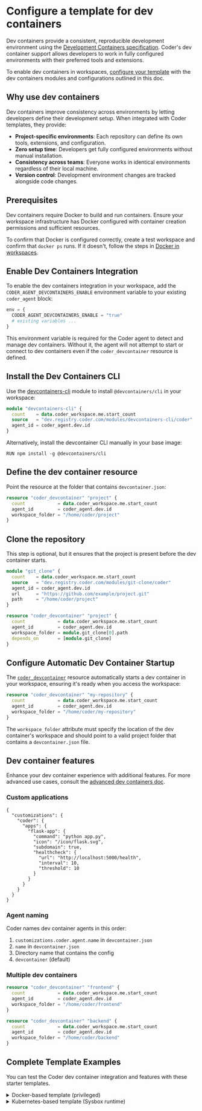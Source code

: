# Configure a template for dev containers

Dev containers provide a consistent, reproducible development environment using the
[Development Containers specification](https://containers.dev/).
Coder's dev container support allows developers to work in fully configured environments with their preferred tools and extensions.

To enable dev containers in workspaces, [configure your template](../creating-templates.md) with the dev containers
modules and configurations outlined in this doc.

## Why use dev containers

Dev containers improve consistency across environments by letting developers define their development setup.
When integrated with Coder templates, they provide:

- **Project-specific environments**: Each repository can define its own tools, extensions, and configuration.
- **Zero setup time**: Developers get fully configured environments without manual installation.
- **Consistency across teams**: Everyone works in identical environments regardless of their local machine.
- **Version control**: Development environment changes are tracked alongside code changes.

## Prerequisites

Dev containers require Docker to build and run containers.
Ensure your workspace infrastructure has Docker configured with container creation permissions and sufficient resources.

To confirm that Docker is configured correctly, create a test workspace and confirm that `docker ps` runs.
If it doesn't, follow the steps in [Docker in workspaces](./docker-in-workspaces.md).

## Enable Dev Containers Integration

To enable the dev containers integration in your workspace, add the `CODER_AGENT_DEVCONTAINERS_ENABLE` environment variable to your existing `coder_agent` block:

```terraform
env = {
  CODER_AGENT_DEVCONTAINERS_ENABLE = "true"
  # existing variables ...
}
```

This environment variable is required for the Coder agent to detect and manage dev containers.
Without it, the agent will not attempt to start or connect to dev containers even if the
`coder_devcontainer` resource is defined.

## Install the Dev Containers CLI

Use the
[devcontainers-cli](https://registry.coder.com/modules/devcontainers-cli) module
to install `@devcontainers/cli` in your workspace:

```terraform
module "devcontainers-cli" {
  count    = data.coder_workspace.me.start_count
  source   = "dev.registry.coder.com/modules/devcontainers-cli/coder"
  agent_id = coder_agent.dev.id
}
```

Alternatively, install the devcontainer CLI manually in your base image:

```shell
RUN npm install -g @devcontainers/cli
```

## Define the dev container resource

Point the resource at the folder that contains `devcontainer.json`:

```terraform
resource "coder_devcontainer" "project" {
  count            = data.coder_workspace.me.start_count
  agent_id         = coder_agent.dev.id
  workspace_folder = "/home/coder/project"
}
```

## Clone the repository

This step is optional, but it ensures that the project is present before the dev container starts.

```terraform
module "git_clone" {
  count    = data.coder_workspace.me.start_count
  source   = "dev.registry.coder.com/modules/git-clone/coder"
  agent_id = coder_agent.dev.id
  url      = "https://github.com/example/project.git"
  path     = "/home/coder/project"
}

resource "coder_devcontainer" "project" {
  count            = data.coder_workspace.me.start_count
  agent_id         = coder_agent.dev.id
  workspace_folder = module.git_clone[0].path
  depends_on       = [module.git_clone]
}
```

## Configure Automatic Dev Container Startup

The
[`coder_devcontainer`](https://registry.terraform.io/providers/coder/coder/latest/docs/resources/devcontainer)
resource automatically starts a dev container in your workspace, ensuring it's
ready when you access the workspace:

```terraform
resource "coder_devcontainer" "my-repository" {
  count            = data.coder_workspace.me.start_count
  agent_id         = coder_agent.dev.id
  workspace_folder = "/home/coder/my-repository"
}
```

The `workspace_folder` attribute must specify the location of the dev container's workspace and should point to a
valid project folder that contains a `devcontainer.json` file.

## Dev container features

Enhance your dev container experience with additional features.
For more advanced use cases, consult the [advanced dev containers doc](./advanced-dev-containers.md).

### Custom applications

```jsonc
{
  "customizations": {
    "coder": {
      "apps": {
        "flask-app": {
          "command": "python app.py",
          "icon": "/icon/flask.svg",
          "subdomain": true,
          "healthcheck": {
            "url": "http://localhost:5000/health",
            "interval": 10,
            "threshold": 10
          }
        }
      }
    }
  }
}
```

### Agent naming

Coder names dev container agents in this order:

1. `customizations.coder.agent.name` in `devcontainer.json`
2. `name` in `devcontainer.json`
3. Directory name that contains the config
4. `devcontainer` (default)

### Multiple dev containers

```terraform
resource "coder_devcontainer" "frontend" {
  count            = data.coder_workspace.me.start_count
  agent_id         = coder_agent.dev.id
  workspace_folder = "/home/coder/frontend"
}

resource "coder_devcontainer" "backend" {
  count            = data.coder_workspace.me.start_count
  agent_id         = coder_agent.dev.id
  workspace_folder = "/home/coder/backend"
}
```

## Complete Template Examples

You can test the Coder dev container integration and features with these starter templates.

<details><summary>Docker-based template (privileged)</summary>

```terraform
terraform {
  required_providers {
    coder  = { source = "coder/coder" }
    docker = { source = "kreuzwerker/docker" }
  }
}

data "coder_workspace" "me" {}
data "coder_workspace_owner" "me" {}

resource "coder_agent" "dev" {
  os   = "linux"
  arch = "amd64"
  env  = { CODER_AGENT_DEVCONTAINERS_ENABLE = "true" }

  startup_script_behavior = "blocking"
  startup_script  = "sudo service docker start"
  shutdown_script = "sudo service docker stop"
}

module "devcontainers_cli" {
  count    = data.coder_workspace.me.start_count
  source   = "dev.registry.coder.com/modules/devcontainers-cli/coder"
  agent_id = coder_agent.dev.id
}

module "git_clone" {
  count    = data.coder_workspace.me.start_count
  source   = "dev.registry.coder.com/modules/git-clone/coder"
  agent_id = coder_agent.dev.id
  url      = "https://github.com/example/project.git"
  path     = "/home/coder/project"
}

resource "coder_devcontainer" "project" {
  count            = data.coder_workspace.me.start_count
  agent_id         = coder_agent.dev.id
  workspace_folder = module.git_clone[0].path
  depends_on       = [module.git_clone]
}

resource "docker_container" "workspace" {
  count      = data.coder_workspace.me.start_count
  image      = "codercom/enterprise-base:ubuntu"
  name       = "coder-$ta.coder_workspace_owner.me.name}-$ta.coder_workspace.me.name}"
  privileged = true   # or mount /var/run/docker.sock
}
```

</details>

<details><summary>Kubernetes-based template (Sysbox runtime)</summary>

```terraform
terraform {
  required_providers {
    coder      = { source = "coder/coder" }
    kubernetes = { source = "hashicorp/kubernetes" }
  }
}

data "coder_workspace" "me" {}
data "coder_workspace_owner" "me" {}

resource "coder_agent" "dev" {
  os   = "linux"
  arch = "amd64"
  env  = { CODER_AGENT_DEVCONTAINERS_ENABLE = "true" }

  startup_script_behavior = "blocking"
  startup_script = "sudo service docker start"
}

module "devcontainers_cli" {
  count    = data.coder_workspace.me.start_count
  source   = "dev.registry.coder.com/modules/devcontainers-cli/coder"
  agent_id = coder_agent.dev.id
}

module "git_clone" {
  count    = data.coder_workspace.me.start_count
  source   = "dev.registry.coder.com/modules/git-clone/coder"
  agent_id = coder_agent.dev.id
  url      = "https://github.com/example/project.git"
  path     = "/home/coder/project"
}

resource "coder_devcontainer" "project" {
  count            = data.coder_workspace.me.start_count
  agent_id         = coder_agent.dev.id
  workspace_folder = module.git_clone[0].path
  depends_on       = [module.git_clone]
}

resource "kubernetes_pod" "workspace" {
  count = data.coder_workspace.me.start_count

  metadata {
    name      = "coder-$ta.coder_workspace_owner.me.name}-$ta.coder_workspace.me.name}"
    namespace = "coder-workspaces"
  }

  spec {
    container {
      name  = "dev"
      image = "codercom/enterprise-base:ubuntu"

      security_context { privileged = true }  # or use Sysbox / rootless
      env { name = "CODER_AGENT_TOKEN" value = coder_agent.dev.token }
    }
  }
}
```

</detail>

## Troubleshoot common issues

### Dev container does not start

1. `CODER_AGENT_DEVCONTAINERS_ENABLE=true` missing.
1. Docker daemon not running inside the workspace.
1. `devcontainer.json` missing or mislocated.
1. Build errors: check agent logs.

### Permission errors

- Docker socket not mounted or user lacks access.
- Workspace not `privileged` and no rootless runtime.

### Slow builds

- Allocate more CPU/RAM.
- Use image caching or pre-build common images.

## Next Steps

- [Advanced dev containers](./advanced-dev-containers.md)
- [Dev Containers Integration](../../../user-guides/devcontainers/index.md)
- [Working with Dev Containers](../../../user-guides/devcontainers/working-with-dev-containers.md)
- [Troubleshooting Dev Containers](../../../user-guides/devcontainers/troubleshooting-dev-containers.md)
